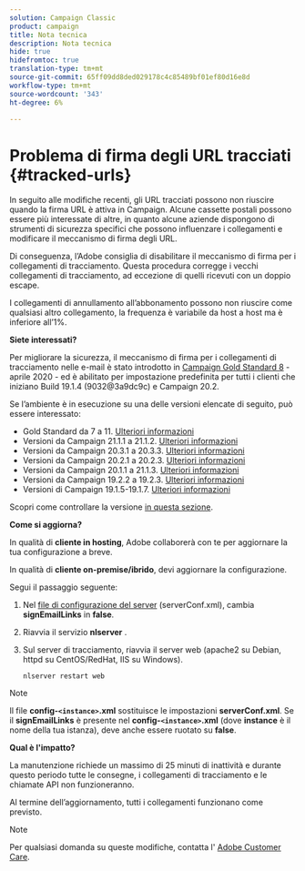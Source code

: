 ```yaml
---
solution: Campaign Classic
product: campaign
title: Nota tecnica
description: Nota tecnica
hide: true
hidefromtoc: true
translation-type: tm+mt
source-git-commit: 65ff09dd8ded029178c4c85489bf01ef80d16e8d
workflow-type: tm+mt
source-wordcount: '343'
ht-degree: 6%

---
```


# Problema di firma degli URL tracciati {#tracked-urls}

In seguito alle modifiche recenti, gli URL tracciati possono non riuscire quando la firma URL è attiva in Campaign. Alcune cassette postali possono essere più interessate di altre, in quanto alcune aziende dispongono di strumenti di sicurezza specifici che possono influenzare i collegamenti e modificare il meccanismo di firma degli URL.

Di conseguenza, l’Adobe consiglia di disabilitare il meccanismo di firma per i collegamenti di tracciamento. Questa procedura corregge i vecchi collegamenti di tracciamento, ad eccezione di quelli ricevuti con un doppio escape.

I collegamenti di annullamento all’abbonamento possono non riuscire come qualsiasi altro collegamento, la frequenza è variabile da host a host ma è inferiore all’1%.

**Siete interessati?**

Per migliorare la sicurezza, il meccanismo di firma per i collegamenti di tracciamento nelle e-mail è stato introdotto in [Campaign Gold Standard 8](../rn/using/gold-standard.md#gs8) - aprile 2020 - ed è abilitato per impostazione predefinita per tutti i clienti che iniziano Build 19.1.4 (9032@3a9dc9c) e Campaign 20.2.

Se l’ambiente è in esecuzione su una delle versioni elencate di seguito, può essere interessato:

* Gold Standard da 7 a 11. [Ulteriori informazioni](../rn/using/gold-standard.md)
* Versioni da Campaign 21.1.1 a 21.1.2. [Ulteriori informazioni](../rn/using/latest-release.md)
* Versioni da Campaign 20.3.1 a 20.3.3. [Ulteriori informazioni](../rn/using/release--20-3.md)
* Versioni da Campaign 20.2.1 a 20.2.3. [Ulteriori informazioni](../rn/using/release--20-2.md)
* Versioni da Campaign 20.1.1 a 21.1.3. [Ulteriori informazioni](../rn/using/release--20-1.md)
* Versioni da Campaign 19.2.2 a 19.2.3. [Ulteriori informazioni](../rn/using/release--19-2.md)
* Versioni di Campaign 19.1.5-19.1.7. [Ulteriori informazioni](../rn/using/release--19-1.md)

Scopri come controllare la versione [in questa sezione](../platform/using/launching-adobe-campaign.md#getting-your-campaign-version).

**Come si aggiorna?**

In qualità di **cliente in hosting**, Adobe collaborerà con te per aggiornare la tua configurazione a breve.

In qualità di **cliente on-premise/ibrido**, devi aggiornare la configurazione.

Segui il passaggio seguente:

1. Nel [file di configurazione del server](../installation/using/the-server-configuration-file.md) (serverConf.xml), cambia **signEmailLinks** in **false**.
1. Riavvia il servizio **nlserver** .
1. Sul server di tracciamento, riavvia il server web (apache2 su Debian, httpd su CentOS/RedHat, IIS su Windows).

   ```
   nlserver restart web
   ```

>[!NOTE]
>
>Il file **config-`<instance>`.xml** sostituisce le impostazioni **serverConf.xml**. Se il **signEmailLinks** è presente nel **config-`<instance>`.xml** (dove **instance** è il nome della tua istanza), deve anche essere ruotato su **false**.


**Qual è l&#39;impatto?**

La manutenzione richiede un massimo di 25 minuti di inattività e durante questo periodo tutte le consegne, i collegamenti di tracciamento e le chiamate API non funzioneranno.

Al termine dell’aggiornamento, tutti i collegamenti funzionano come previsto.

>[!NOTE]
>
>Per qualsiasi domanda su queste modifiche, contatta l&#39; [Adobe Customer Care](https://helpx.adobe.com/it/enterprise/admin-guide.html/enterprise/using/support-for-experience-cloud.ug.html).

